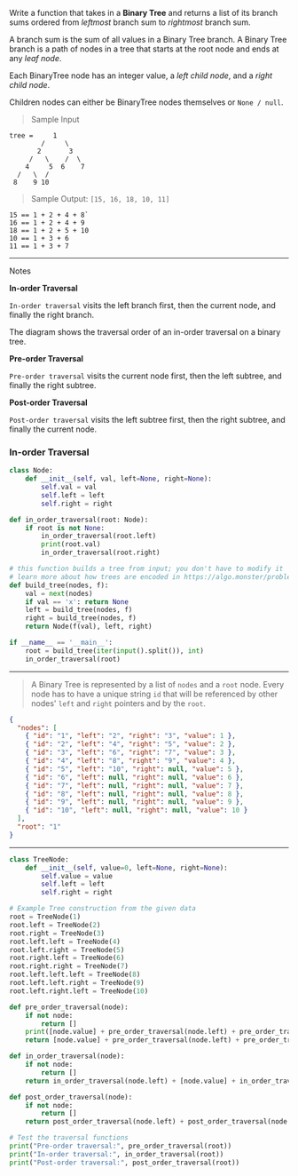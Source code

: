 Write a function that takes in a **Binary Tree** and returns a list of its branch
sums ordered from _leftmost_ branch sum to _rightmost_ branch sum.

A branch sum is the sum of all values in a Binary Tree branch. A Binary Tree
branch is a path of nodes in a tree that starts at the root node and ends at
any _leaf node_.

Each BinaryTree node has an integer value, a _left child node_, and a _right child node_.

Children nodes can either be BinaryTree nodes themselves or `None / null`.

> Sample Input

```
tree =     1
        /     \
       2       3
     /   \    /  \
    4     5  6    7
  /   \  /
 8    9 10

```

> Sample Output: `[15, 16, 18, 10, 11]`

```
15 == 1 + 2 + 4 + 8`
16 == 1 + 2 + 4 + 9
18 == 1 + 2 + 5 + 10
10 == 1 + 3 + 6
11 == 1 + 3 + 7
```

---

Notes

**In-order Traversal**

`In-order traversal` visits the left branch first, then the current node, and finally the right branch.

The diagram shows the traversal order of an in-order traversal on a binary tree.

**Pre-order Traversal**

`Pre-order traversal` visits the current node first, then the left subtree, and finally the right subtree.

**Post-order Traversal**

`Post-order traversal` visits the left subtree first, then the right subtree, and finally the current node.

### In-order Traversal

```python
class Node:
    def __init__(self, val, left=None, right=None):
        self.val = val
        self.left = left
        self.right = right

def in_order_traversal(root: Node):
    if root is not None:
        in_order_traversal(root.left)
        print(root.val)
        in_order_traversal(root.right)

# this function builds a tree from input; you don't have to modify it
# learn more about how trees are encoded in https://algo.monster/problems/serializing_tree
def build_tree(nodes, f):
    val = next(nodes)
    if val == 'x': return None
    left = build_tree(nodes, f)
    right = build_tree(nodes, f)
    return Node(f(val), left, right)

if __name__ == '__main__':
    root = build_tree(iter(input().split()), int)
    in_order_traversal(root)

```

---

> A Binary Tree is represented by a list of `nodes` and a `root` node. Every node has to have a unique string `id` that will be referenced by other nodes' `left` and `right` pointers and by the `root`.

```json
{
  "nodes": [
    { "id": "1", "left": "2", "right": "3", "value": 1 },
    { "id": "2", "left": "4", "right": "5", "value": 2 },
    { "id": "3", "left": "6", "right": "7", "value": 3 },
    { "id": "4", "left": "8", "right": "9", "value": 4 },
    { "id": "5", "left": "10", "right": null, "value": 5 },
    { "id": "6", "left": null, "right": null, "value": 6 },
    { "id": "7", "left": null, "right": null, "value": 7 },
    { "id": "8", "left": null, "right": null, "value": 8 },
    { "id": "9", "left": null, "right": null, "value": 9 },
    { "id": "10", "left": null, "right": null, "value": 10 }
  ],
  "root": "1"
}
```

---

```python
class TreeNode:
    def __init__(self, value=0, left=None, right=None):
        self.value = value
        self.left = left
        self.right = right

# Example Tree construction from the given data
root = TreeNode(1)
root.left = TreeNode(2)
root.right = TreeNode(3)
root.left.left = TreeNode(4)
root.left.right = TreeNode(5)
root.right.left = TreeNode(6)
root.right.right = TreeNode(7)
root.left.left.left = TreeNode(8)
root.left.left.right = TreeNode(9)
root.left.right.left = TreeNode(10)

def pre_order_traversal(node):
    if not node:
        return []
    print([node.value] + pre_order_traversal(node.left) + pre_order_traversal(node.right))
    return [node.value] + pre_order_traversal(node.left) + pre_order_traversal(node.right)

def in_order_traversal(node):
    if not node:
        return []
    return in_order_traversal(node.left) + [node.value] + in_order_traversal(node.right)

def post_order_traversal(node):
    if not node:
        return []
    return post_order_traversal(node.left) + post_order_traversal(node.right) + [node.value]

# Test the traversal functions
print("Pre-order traversal:", pre_order_traversal(root))
print("In-order traversal:", in_order_traversal(root))
print("Post-order traversal:", post_order_traversal(root))

```
